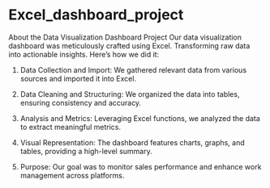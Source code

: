 # Excel_dashboard_project
About the Data Visualization Dashboard Project
Our data visualization dashboard was meticulously crafted using Excel.
Transforming raw data into actionable insights. Here’s how we did it:

1. Data Collection and Import: We gathered relevant data from various sources and imported it into Excel.

2. Data Cleaning and Structuring: We organized the data into tables, ensuring consistency and accuracy.

3. Analysis and Metrics: Leveraging Excel functions, we analyzed the data to extract meaningful metrics.

4. Visual Representation: The dashboard features charts, graphs, and tables, providing a high-level summary.

5. Purpose: Our goal was to monitor sales performance and enhance work management across platforms.
